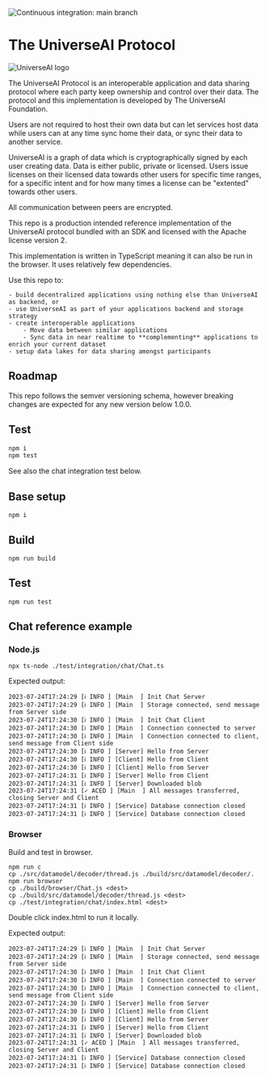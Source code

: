 ![Continuous integration: main branch](https://github.com/universe-ai/universe/actions/workflows/ci.yml/badge.svg?branch=main)

# The UniverseAI Protocol

![UniverseAI logo](https://universe.ai/logo4.svg)

The UniverseAI Protocol is an interoperable application and data sharing protocol where each party keep ownership and control over their data. The protocol and this implementation is developed by The UniverseAI Foundation.

Users are not required to host their own data but can let services host data while users can at any time sync home their data, or sync their data to another service.  

UniverseAI is a graph of data which is cryptographically signed by each user creating data. Data is either public, private or licensed. Users issue licenses on their licensed data towards other users for specific time ranges, for a specific intent and for how many times a license can be "extented" towards other users.  

All communication between peers are encrypted. 

This repo is a production intended reference implementation of the UniverseAI protocol bundled with an SDK and licensed with the Apache license version 2.  

This implementation is written in TypeScript meaning it can also be run in the browser. It uses relatively few dependencies.  

Use this repo to:

    - build decentralized applications using nothing else than UniverseAI as backend, or
    - use UniverseAI as part of your applications backend and storage strategy
    - create interoperable applications
        - Move data between similar applications
        - Sync data in near realtime to **complementing** applications to enrich your current dataset
    - setup data lakes for data sharing amongst participants

## Roadmap
This repo follows the semver versioning schema, however breaking changes are expected for any new version below 1.0.0.  

## Test
```sh
npm i
npm test
```

See also the chat integration test below.

## Base setup
```
npm i
```

## Build
```
npm run build
```

## Test
```
npm run test
```

## Chat reference example

### Node.js
```
npx ts-node ./test/integration/chat/Chat.ts
```

Expected output:
```
2023-07-24T17:24:29 [ℹ INFO ] [Main  ] Init Chat Server
2023-07-24T17:24:29 [ℹ INFO ] [Main  ] Storage connected, send message from Server side
2023-07-24T17:24:30 [ℹ INFO ] [Main  ] Init Chat Client
2023-07-24T17:24:30 [ℹ INFO ] [Main  ] Connection connected to server
2023-07-24T17:24:30 [ℹ INFO ] [Main  ] Connection connected to client, send message from Client side
2023-07-24T17:24:30 [ℹ INFO ] [Server] Hello from Server
2023-07-24T17:24:30 [ℹ INFO ] [Client] Hello from Client
2023-07-24T17:24:30 [ℹ INFO ] [Client] Hello from Server
2023-07-24T17:24:31 [ℹ INFO ] [Server] Hello from Client
2023-07-24T17:24:31 [ℹ INFO ] [Server] Downloaded blob
2023-07-24T17:24:31 [✓ ACED ] [Main  ] All messages transferred, closing Server and Client
2023-07-24T17:24:31 [ℹ INFO ] [Service] Database connection closed
2023-07-24T17:24:31 [ℹ INFO ] [Service] Database connection closed
```

### Browser
Build and test in browser.  

```
npm run c
cp ./src/datamodel/decoder/thread.js ./build/src/datamodel/decoder/.
npm run browser
cp ./build/browser/Chat.js <dest>
cp ./build/src/datamodel/decoder/thread.js <dest>
cp ./test/integration/chat/index.html <dest>
```

Double click index.html to run it locally.

Expected output:
```
2023-07-24T17:24:29 [ℹ INFO ] [Main  ] Init Chat Server
2023-07-24T17:24:29 [ℹ INFO ] [Main  ] Storage connected, send message from Server side
2023-07-24T17:24:30 [ℹ INFO ] [Main  ] Init Chat Client
2023-07-24T17:24:30 [ℹ INFO ] [Main  ] Connection connected to server
2023-07-24T17:24:30 [ℹ INFO ] [Main  ] Connection connected to client, send message from Client side
2023-07-24T17:24:30 [ℹ INFO ] [Server] Hello from Server
2023-07-24T17:24:30 [ℹ INFO ] [Client] Hello from Client
2023-07-24T17:24:30 [ℹ INFO ] [Client] Hello from Server
2023-07-24T17:24:31 [ℹ INFO ] [Server] Hello from Client
2023-07-24T17:24:31 [ℹ INFO ] [Server] Downloaded blob
2023-07-24T17:24:31 [✓ ACED ] [Main  ] All messages transferred, closing Server and Client
2023-07-24T17:24:31 [ℹ INFO ] [Service] Database connection closed
2023-07-24T17:24:31 [ℹ INFO ] [Service] Database connection closed
```
